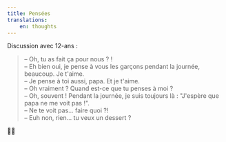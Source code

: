 ```yaml
---
title: Pensées
translations:
    en: thoughts
---
```


Discussion avec 12-ans :

> – Oh, tu as fait ça pour nous ? !  
> – Eh bien oui, je pense à vous les garçons pendant la journée, beaucoup. Je t'aime.  
> – Je pense à toi aussi, papa. Et je t'aime.  
> – Oh vraiment ? Quand est-ce que tu penses à moi ?  
> – Oh, souvent ! Pendant la journée, je suis toujours là : "J'espère que papa ne me voit pas !".  
> – Ne te voit pas... faire quoi ?!  
> – Euh non, rien... tu veux un dessert ?

🤦‍♂️
